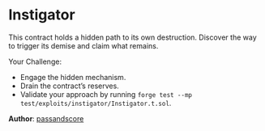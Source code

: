 # Instigator

This contract holds a hidden path to its own destruction. Discover the way to trigger its demise and claim what remains.

Your Challenge:

- Engage the hidden mechanism.
- Drain the contract’s reserves.
- Validate your approach by running `forge test --mp test/exploits/instigator/Instigator.t.sol`.


**Author**: [passandscore](https://github.com/passandscore)
